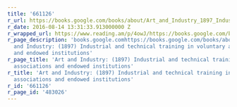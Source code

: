 ```yaml
---
title: '661126'
r_url: https://books.google.com/books/about/Art_and_Industry_1897_Industrial_and_tec.html?id=ZV3bAAAAMAAJ
r_date: 2016-08-14 13:31:33.913000000 Z
r_wrapped_url: https://www.reading.am/p/4owJ/https://books.google.com/books/about/Art_and_Industry_1897_Industrial_and_tec.html?id=ZV3bAAAAMAAJ
r_page_description: 'books.google.comhttps://books.google.com/books/about/Art_and_Industry_1897_Industrial_and_tec.html?id=ZV3bAAAAMAAJ&amp;utm_source=gb-gplus-shareArt
  and Industry: (1897) Industrial and technical training in voluntary associations
  and endowed institutions'
r_page_title: 'Art and Industry: (1897) Industrial and technical training in voluntary
  associations and endowed institutions'
r_title: 'Art and Industry: (1897) Industrial and technical training in voluntary
  associations and endowed institutions'
r_id: '661126'
r_page_id: '483026'
---
```


